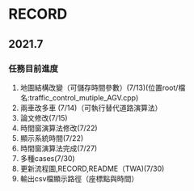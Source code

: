 # RECORD
## 2021.7
### 任務目前進度
1. 地圖結構改變（可儲存時間參數）(7/13)(位置root/檔名:traffic_control_mutiple_AGV.cpp)
2. 兩車改多車 (7/14)（可執行替代道路演算法）
3. 論文修改(7/15)
4. 時間窗演算法修改(7/22)
5. 顯示系統時間(7/22)
6. 時間窗演算法完成(7/27)
7. 多種cases(7/30)
8. 更新流程圖,RECORD,README（TWA)(7/30)
9. 輸出csv檔顯示路徑（座標點與時間）



